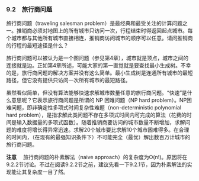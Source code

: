 ### 9.2　旅行商问题

旅行商问题（traveling salesman problem）是最经典和最受关注的计算问题之一。推销商必须对地图上的所有城市只访问一次，行程结束时得返回起点城市。每个城市都与其他所有城市直接相连，推销商访问城市的顺序可以任意。请问推销商的行程的最短途径是什么？

旅行商问题可以被认为是一个图问题（参见第4章），城市就是顶点，城市之间的连接就是边。正如第4章所述，可能大家的第一直觉就是要查找最小生成树。不幸的是，旅行商问题的解决方案并没有这么简单。最小生成树是连通所有城市的最短路径，但它没有提供只访问一次所有城市的最短路径。

虽然看似简单，但没有算法能够快速求解城市数量任意的旅行商问题。“快速”是什么意思呢？它表示旅行商问题是所谓的 NP 困难问题（NP hard problem）。NP困难问题，即非确定性多项式时间复杂性难题（non-deterministic polynomial hard problem），是指求解此类问题不存在多项式时间内可完成的算法（花费的时间是输入数据量的多项式函数）。随着推销商要访问的城市数量不断增加，求解问题的难度将增长得异常迅速。求解20个城市要比求解10个城市困难得多。在合理的时间内，（在现有的最强知识条件下）不可能完全（最优）解出数百万计城市的旅行商问题。



**注意** 　旅行商问题的朴素解法（naive approach）的复杂度为O(n!)。原因将在9.2.2节讨论。不过在阅读9.2.2节之前，建议先看一下9.2.1节，因为朴素解法的实现能让其复杂度一目了然。




